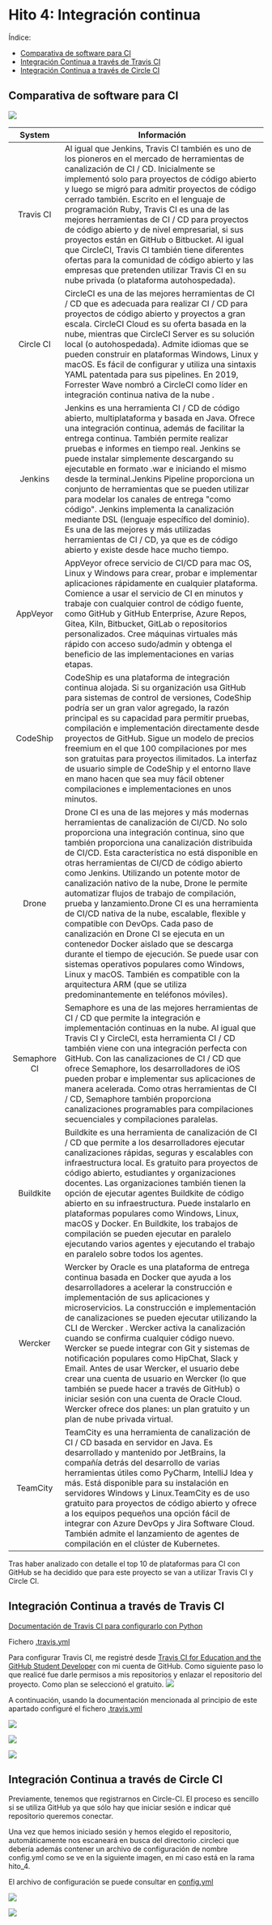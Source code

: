 # Hito 4: Integración continua
Índice:
<!-- TOC -->
* [Comparativa de software para CI](#comparativa-de-software-para-ci)
* [Integración Continua a través de Travis CI](#integracin-continua-a-travs-de-travis-ci)
* [Integración Continua a través de Circle CI](#integracin-continua-a-travs-de-circle-ci)
<!-- TOC -->

## Comparativa de software para CI
![](../img/ci_compareative.jpg)

|    System    | Información                                                                                                                                                                                                                                                                                                                                                                                                                                                                                                                                                                                                                                                                                                                                                                                                                                                                               |
|:------------:|-------------------------------------------------------------------------------------------------------------------------------------------------------------------------------------------------------------------------------------------------------------------------------------------------------------------------------------------------------------------------------------------------------------------------------------------------------------------------------------------------------------------------------------------------------------------------------------------------------------------------------------------------------------------------------------------------------------------------------------------------------------------------------------------------------------------------------------------------------------------------------------------|
|  Travis CI   | Al igual que Jenkins, Travis CI también es uno de los pioneros en el mercado de herramientas de canalización de CI / CD. Inicialmente se implementó solo para proyectos de código abierto y luego se migró para admitir proyectos de código cerrado también. Escrito en el lenguaje de programación Ruby, Travis CI es una de las mejores herramientas de CI / CD para proyectos de código abierto y de nivel empresarial, si sus proyectos están en GitHub o Bitbucket. Al igual que CircleCI, Travis CI también tiene diferentes ofertas para la comunidad de código abierto y las empresas que pretenden utilizar Travis CI en su nube privada (o plataforma autohospedada).                                                                                                                                                                                                           |
|  Circle CI   | CircleCI es una de las mejores herramientas de CI / CD que es adecuada para realizar CI / CD para proyectos de código abierto y proyectos a gran escala. CircleCI Cloud es su oferta basada en la nube, mientras que CircleCI Server es su solución local (o autohospedada). Admite idiomas que se pueden construir en plataformas Windows, Linux y macOS. Es fácil de configurar y utiliza una sintaxis YAML patentada para sus pipelines. En 2019, Forrester Wave nombró a CircleCI como líder en integración continua nativa de la nube .                                                                                                                                                                                                                                                                                                                                              |
|   Jenkins    | Jenkins es una herramienta CI / CD de código abierto, multiplataforma y basada en Java. Ofrece una integración continua, además de facilitar la entrega continua. También permite realizar pruebas e informes en tiempo real. Jenkins se puede instalar simplemente descargando su ejecutable en formato .war e iniciando el mismo desde la terminal.Jenkins Pipeline proporciona un conjunto de herramientas que se pueden utilizar para modelar los canales de entrega "como código". Jenkins implementa la canalización mediante DSL (lenguaje específico del dominio). Es una de las mejores y más utilizadas herramientas de CI / CD, ya que es de código abierto y existe desde hace mucho tiempo.                                                                                                                                                                                  |
|   AppVeyor   | AppVeyor ofrece servicio de CI/CD para mac OS, Linux y Windows para crear, probar e implementar aplicaciones rápidamente en cualquier plataforma. Comience a usar el servicio de CI en minutos y trabaje con cualquier control de código fuente, como GitHub y GitHub Enterprise, Azure Repos, Gitea, Kiln, Bitbucket, GitLab o repositorios personalizados. Cree máquinas virtuales más rápido con acceso sudo/admin y obtenga el beneficio de las implementaciones en varias etapas.                                                                                                                                                                                                                                                                                                                                                                                                    |
|   CodeShip   | CodeShip es una plataforma de integración continua alojada. Si su organización usa GitHub para sistemas de control de versiones, CodeShip podría ser un gran valor agregado, la razón principal es su capacidad para permitir pruebas, compilación e implementación directamente desde proyectos de GitHub. Sigue un modelo de precios freemium en el que 100 compilaciones por mes son gratuitas para proyectos ilimitados. La interfaz de usuario simple de CodeShip y el entorno llave en mano hacen que sea muy fácil obtener compilaciones e implementaciones en unos minutos.                                                                                                                                                                                                                                                                                                       |
|    Drone     | Drone CI es una de las mejores y más modernas herramientas de canalización de CI/CD. No solo proporciona una integración continua, sino que también proporciona una canalización distribuida de CI/CD. Esta característica no está disponible en otras herramientas de CI/CD de código abierto como Jenkins. Utilizando un potente motor de canalización nativo de la nube, Drone le permite automatizar flujos de trabajo de compilación, prueba y lanzamiento.Drone CI es una herramienta de CI/CD nativa de la nube, escalable, flexible y compatible con DevOps. Cada paso de canalización en Drone CI se ejecuta en un contenedor Docker aislado que se descarga durante el tiempo de ejecución. Se puede usar con sistemas operativos populares como Windows, Linux y macOS. También es compatible con la arquitectura ARM (que se utiliza predominantemente en teléfonos móviles). |
| Semaphore CI | Semaphore es una de las mejores herramientas de CI / CD que permite la integración e implementación continuas en la nube. Al igual que Travis CI y CircleCI, esta herramienta CI / CD también viene con una integración perfecta con GitHub. Con las canalizaciones de CI / CD que ofrece Semaphore, los desarrolladores de iOS pueden probar e implementar sus aplicaciones de manera acelerada. Como otras herramientas de CI / CD, Semaphore también proporciona canalizaciones programables para compilaciones secuenciales y compilaciones paralelas.                                                                                                                                                                                                                                                                                                                                |
|  Buildkite   | Buildkite es una herramienta de canalización de CI / CD que permite a los desarrolladores ejecutar canalizaciones rápidas, seguras y escalables con infraestructura local. Es gratuito para proyectos de código abierto, estudiantes y organizaciones docentes. Las organizaciones también tienen la opción de ejecutar agentes Buildkite de código abierto en su infraestructura. Puede instalarlo en plataformas populares como Windows, Linux, macOS y Docker. En Buildkite, los trabajos de compilación se pueden ejecutar en paralelo ejecutando varios agentes y ejecutando el trabajo en paralelo sobre todos los agentes.                                                                                                                                                                                                                                                         |
|   Wercker    | Wercker by Oracle es una plataforma de entrega continua basada en Docker que ayuda a los desarrolladores a acelerar la construcción e implementación de sus aplicaciones y microservicios. La construcción e implementación de canalizaciones se pueden ejecutar utilizando la CLI de Wercker . Wercker activa la canalización cuando se confirma cualquier código nuevo. Wercker se puede integrar con Git y sistemas de notificación populares como HipChat, Slack y Email. Antes de usar Wercker, el usuario debe crear una cuenta de usuario en Wercker (lo que también se puede hacer a través de GitHub) o iniciar sesión con una cuenta de Oracle Cloud. Wercker ofrece dos planes: un plan gratuito y un plan de nube privada virtual.                                                                                                                                            |
|   TeamCity   | TeamCity es una herramienta de canalización de CI / CD basada en servidor en Java. Es desarrollado y mantenido por JetBrains, la compañía detrás del desarrollo de varias herramientas útiles como PyCharm, IntelliJ Idea y más. Está disponible para su instalación en servidores Windows y Linux.TeamCity es de uso gratuito para proyectos de código abierto y ofrece a los equipos pequeños una opción fácil de integrar con Azure DevOps y Jira Software Cloud. También admite el lanzamiento de agentes de compilación en el clúster de Kubernetes.                                                                                                                                                                                                                                                                                                                                 |

Tras haber analizado con detalle el top 10 de plataformas para CI con GitHub se ha decidido
que para este proyecto se van a utilizar Travis CI y Circle CI.

## Integración Continua a través de Travis CI
[Documentación de Travis CI para configurarlo con Python](https://docs.travis-ci.com/user/languages/python/)

Fichero [.travis.yml](../../.travis.yml)

Para configurar Travis CI, me registré desde [Travis CI for Education and the GitHub Student Developer](https://education.travis-ci.com) 
con mi cuenta de GitHub. Como siguiente paso lo que realicé fue darle permisos a mis repositorios
y enlazar el repositorio del proyecto. Como plan se seleccionó el gratuito.
![](../img/travis_plan.png)

A continuación, usando la documentación mencionada al principio de este apartado configuré el fichero
[.travis.yml](../../.travis.yml)

![](../img/github_travis_branch.png)

![](../img/travis_result.png)

![](../img/travis_terminal.png)

## Integración Continua a través de Circle CI
Previamente, tenemos que registrarnos en Circle-CI. El proceso es sencillo si se utiliza GitHub ya que sólo hay que 
iniciar sesión e indicar qué repositorio queremos conectar.

Una vez que hemos iniciado sesión y hemos elegido el repositorio, automáticamente nos escaneará en busca del directorio 
.circleci que debería además contener un archivo de configuración de nombre config.yml como se ve en la siguiente imagen, 
en mi caso está en la rama hito_4.

El archivo de configuración se puede consultar en [config.yml](../../.circleci/config.yml)

![](../img/circle_set_up.png)

![](../img/circle_resultado.png)